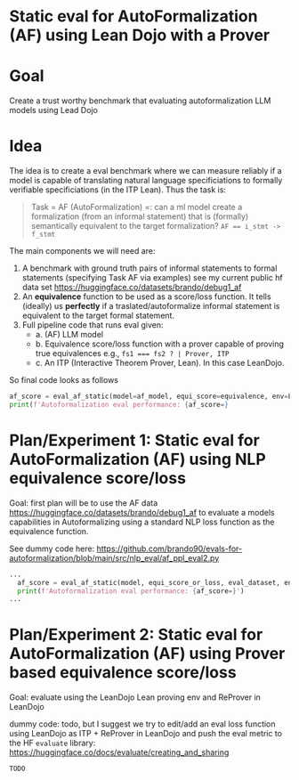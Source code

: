 # Static eval for AutoFormalization (AF) using Lean Dojo with a Prover

# Goal
Create a trust worthy benchmark that evaluating autoformalization LLM models using Lead Dojo

# Idea
The idea is to create a eval benchmark where we can measure reliably if a model is capable of translating natural language specificiations to formally verifiable specificiations (in the ITP Lean).
Thus the task is:

> Task = AF (AutoFormalization) =: can a ml model create a formalization (from an informal statement) that is (formally) semantically equivalent to the target formalization? `AF == i_stmt -> f_stmt`

The main components we will need are:
1. A benchmark with ground truth pairs of informal statements to formal statements (specifying Task AF via examples) see my current public hf data set https://huggingface.co/datasets/brando/debug1_af 
2. An **equivalence** function to be used as a score/loss function. It tells (ideally) us **perfectly** if a traslated/autoformalize informal statement is equivalent to the target formal statement.
3. Full pipeline code that runs eval given:
   - a. (AF) LLM model
   - b. Equivalence score/loss function with a prover capable of proving true equivalences e.g., `fs1 === fs2 ? | Prover, ITP`
   - c. An ITP (Interactive Theorem Prover, Lean). In this case LeanDojo.

So final code looks as follows
```python
af_score = eval_af_static(model=af_model, equi_score=equivalence, env=LeanDojo)
print(f'Autoformalization eval performance: {af_score=}
```

# Plan/Experiment 1: Static eval for AutoFormalization (AF) using NLP equivalence score/loss
Goal: first plan will be to use the AF data https://huggingface.co/datasets/brando/debug1_af to evaluate a models capabilities in Autoformalizing using a standard NLP loss function as the equivalence function. 

See dummy code here: https://github.com/brando90/evals-for-autoformalization/blob/main/src/nlp_eval/af_ppl_eval2.py

```python
...
  af_score = eval_af_static(model, equi_score_or_loss, eval_dataset, env=LeanDojo)
  print(f'Autoformalization eval performance: {af_score=}')
...
```

# Plan/Experiment 2: Static eval for AutoFormalization (AF) using Prover based equivalence score/loss
Goal: evaluate using the LeanDojo Lean proving env and ReProver in LeanDojo

dummy code: todo, but I suggest we try to edit/add an eval loss function using LeanDojo as ITP + ReProver in LeanDojo and push the eval metric to the HF `evaluate` library: https://huggingface.co/docs/evaluate/creating_and_sharing

```python
TODO
```

